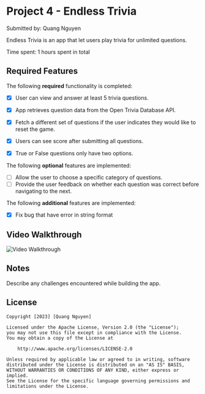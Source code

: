 # Project 4 - Endless Trivia

Submitted by: Quang Nguyen

Endless Trivia is an app that let users play trivia for unlimited questions.

Time spent: 1 hours spent in total

## Required Features

The following **required** functionality is completed:

- [x] User can view and answer at least 5 trivia questions.
- [x] App retrieves question data from the Open Trivia Database API.
- [x] Fetch a different set of questions if the user indicates they would like to reset the game.
- [x] Users can see score after submitting all questions.
- [x] True or False questions only have two options.


The following **optional** features are implemented:

  
- [ ] Allow the user to choose a specific category of questions.
- [ ] Provide the user feedback on whether each question was correct before navigating to the next.

The following **additional** features are implemented:

- [x] Fix bug that have error in string format

## Video Walkthrough

<img src='https://media.giphy.com/media/v1.Y2lkPTc5MGI3NjExYnBlOXF6d3Nwc2Nlb3oxOXdyZjVybmk2YmxnNzF1cWloaHVxcmNuZiZlcD12MV9pbnRlcm5hbF9naWZfYnlfaWQmY3Q9Zw/CujvqDCjRjjEoyXTXZ/giphy.gif' title='Video Walkthrough' width='' alt='Video Walkthrough' />

## Notes

Describe any challenges encountered while building the app.

## License

    Copyright [2023] [Quang Nguyen]

    Licensed under the Apache License, Version 2.0 (the "License");
    you may not use this file except in compliance with the License.
    You may obtain a copy of the License at

        http://www.apache.org/licenses/LICENSE-2.0

    Unless required by applicable law or agreed to in writing, software
    distributed under the License is distributed on an "AS IS" BASIS,
    WITHOUT WARRANTIES OR CONDITIONS OF ANY KIND, either express or implied.
    See the License for the specific language governing permissions and
    limitations under the License.
